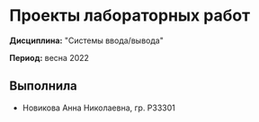 # Проекты лабораторных работ

**Дисциплина:** "Системы ввода/вывода"

**Период:** весна 2022

## Выполнила

- Новикова Анна Николаевна, гр. P33301
